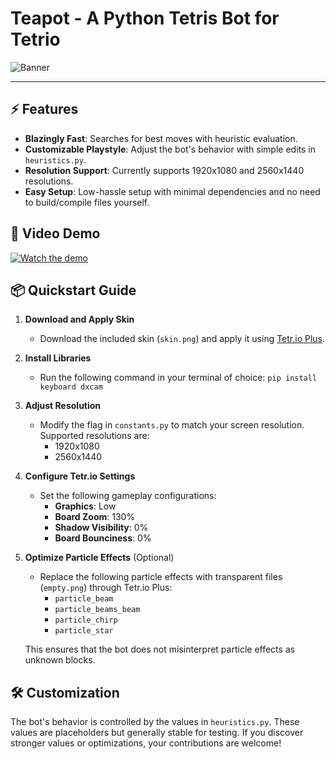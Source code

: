 # **Teapot - A Python Tetris Bot for Tetrio**  

![Banner](https://github.com/user-attachments/assets/aea6983b-b7f5-4009-afed-5b7914a0e7a3)

---

## ⚡ **Features**
- **Blazingly Fast**: Searches for best moves with heuristic evaluation.
- **Customizable Playstyle**: Adjust the bot's behavior with simple edits in `heuristics.py`.
- **Resolution Support**: Currently supports 1920x1080 and 2560x1440 resolutions.
- **Easy Setup**: Low-hassle setup with minimal dependencies and no need to build/compile files yourself.


## 🚀 **Video Demo**
[![Watch the demo](http://img.youtube.com/vi/Bm9AEgAsgc8/0.jpg)](https://www.youtube.com/watch?v=Bm9AEgAsgc8 "Teapot Bot Demo")

## 📦 **Quickstart Guide**
1. **Download and Apply Skin**  
   - Download the included skin (`skin.png`) and apply it using [Tetr.io Plus](https://gitlab.com/UniQMG/tetrio-plus).

2. **Install Libraries**
   - Run the following command in your terminal of choice:
   `pip install keyboard dxcam`
   
4. **Adjust Resolution**  
   - Modify the flag in `constants.py` to match your screen resolution. Supported resolutions are:
     - 1920x1080
     - 2560x1440

5. **Configure Tetr.io Settings**  
   - Set the following gameplay configurations:
     - **Graphics**: Low
     - **Board Zoom**: 130%
     - **Shadow Visibility**: 0%
     - **Board Bounciness**: 0%

6. **Optimize Particle Effects**  (Optional)
   - Replace the following particle effects with transparent files (`empty.png`) through Tetr.io Plus:
     - `particle_beam`
     - `particle_beams_beam`
     - `particle_chirp`
     - `particle_star`

   This ensures that the bot does not misinterpret particle effects as unknown blocks.


## 🛠 **Customization**
The bot's behavior is controlled by the values in `heuristics.py`. These values are placeholders but generally stable for testing. If you discover stronger values or optimizations, your contributions are welcome!

